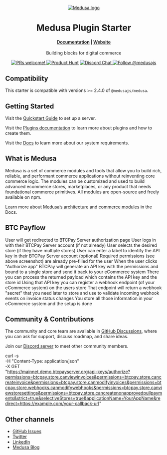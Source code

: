 <p align="center">
  <a href="https://www.medusajs.com">
  <picture>
    <source media="(prefers-color-scheme: dark)" srcset="https://user-images.githubusercontent.com/59018053/229103275-b5e482bb-4601-46e6-8142-244f531cebdb.svg">
    <source media="(prefers-color-scheme: light)" srcset="https://user-images.githubusercontent.com/59018053/229103726-e5b529a3-9b3f-4970-8a1f-c6af37f087bf.svg">
    <img alt="Medusa logo" src="https://user-images.githubusercontent.com/59018053/229103726-e5b529a3-9b3f-4970-8a1f-c6af37f087bf.svg">
    </picture>
  </a>
</p>
<h1 align="center">
  Medusa Plugin Starter
</h1>

<h4 align="center">
  <a href="https://docs.medusajs.com">Documentation</a> |
  <a href="https://www.medusajs.com">Website</a>
</h4>

<p align="center">
  Building blocks for digital commerce
</p>
<p align="center">
  <a href="https://github.com/medusajs/medusa/blob/master/CONTRIBUTING.md">
    <img src="https://img.shields.io/badge/PRs-welcome-brightgreen.svg?style=flat" alt="PRs welcome!" />
  </a>
    <a href="https://www.producthunt.com/posts/medusa"><img src="https://img.shields.io/badge/Product%20Hunt-%231%20Product%20of%20the%20Day-%23DA552E" alt="Product Hunt"></a>
  <a href="https://discord.gg/xpCwq3Kfn8">
    <img src="https://img.shields.io/badge/chat-on%20discord-7289DA.svg" alt="Discord Chat" />
  </a>
  <a href="https://twitter.com/intent/follow?screen_name=medusajs">
    <img src="https://img.shields.io/twitter/follow/medusajs.svg?label=Follow%20@medusajs" alt="Follow @medusajs" />
  </a>
</p>

## Compatibility

This starter is compatible with versions >= 2.4.0 of `@medusajs/medusa`. 

## Getting Started

Visit the [Quickstart Guide](https://docs.medusajs.com/learn/installation) to set up a server.

Visit the [Plugins documentation](https://docs.medusajs.com/learn/fundamentals/plugins) to learn more about plugins and how to create them.

Visit the [Docs](https://docs.medusajs.com/learn/installation#get-started) to learn more about our system requirements.

## What is Medusa

Medusa is a set of commerce modules and tools that allow you to build rich, reliable, and performant commerce applications without reinventing core commerce logic. The modules can be customized and used to build advanced ecommerce stores, marketplaces, or any product that needs foundational commerce primitives. All modules are open-source and freely available on npm.

Learn more about [Medusa’s architecture](https://docs.medusajs.com/learn/introduction/architecture) and [commerce modules](https://docs.medusajs.com/learn/fundamentals/modules/commerce-modules) in the Docs.


## BTC Payflow

User will get redirected to BTCPay Server authorization page
User logs in with their BTCPay Server account (if not already)
User selects the desired store (if they have multiple stores)
User can enter a label to identify the API key in their BTCPay Server account (optional)
Required permissions (see above screenshot) are already pre-filled for the user
When the user clicks "Authorize app" BTCPay will generate an API key with the permissions and bound to a single store and send it back to your eCommerce system
There you can process the returned payload which contains the API key and the store id
Using that API key you can register a webhook endpoint (of your eCommerce system) on the users store
That endpoint will return a webhook "secret" that you need later to store and use to validate incoming webhook events on invoice status changes
You store all those information in your eCommerce system and the setup is done

## Community & Contributions

The community and core team are available in [GitHub Discussions](https://github.com/medusajs/medusa/discussions), where you can ask for support, discuss roadmap, and share ideas.

Join our [Discord server](https://discord.com/invite/medusajs) to meet other community members.

curl -s \
      -H "Content-Type: application/json" \
      -X GET \
      "https://mainnet.demo.btcpayserver.org/api-keys/authorize?permissions=btcpay.store.canviewinvoices&permissions=btcpay.store.cancreateinvoice&permissions=btcpay.store.canmodifyinvoices&permissions=btcpay.store.webhooks.canmodifywebhooks&permissions=btcpay.store.canviewstoresettings&permissions=btcpay.store.cancreatenonapprovedpullpayments&strict=true&selectiveStores=true&applicationName=YourAppName&redirect=https://example.com/your-callback-url"


## Other channels

- [GitHub Issues](https://github.com/medusajs/medusa/issues)
- [Twitter](https://twitter.com/medusajs)
- [LinkedIn](https://www.linkedin.com/company/medusajs)
- [Medusa Blog](https://medusajs.com/blog/)
